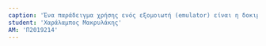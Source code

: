 ```yaml
---
caption: 'Ένα παράδειγμα χρήσης ενός εξομοιωτή (emulator) είναι η δοκιμή λογισμικού σε διάφορες πλατφόρμες και συσκευές. Οι προγραμματιστές λογισμικού πρέπει να δοκιμάζουν το λογισμικό τους σε αυτές για να βεβαιωθούν ότι λειτουργεί σωστά σε όλες τις περιπτώσεις. Μπορούν να προσομοιωθούν σε πολλαπλά μέσα, όπως κινητά τηλέφωνα, υπολογιστές, tablets και άλλες συσκευές, για να δοκιμάσει το λογισμικό σε αυτές τις πλατφόρμες και συσκευές. Αυτό μπορεί να βοηθήσει τους προγραμματιστές να εντοπίσουν και να επιλύσουν προβλήματα που μπορεί να αντιμετωπίσουν οι χρήστες του λογισμικού. Τέλος η χρήση του μπορεί να εξοικονομήσει χρόνο και κόστος, εφόσον οι προγραμματιστές μπορούν να δοκιμάζουν το λογισμικό τους χωρίς την ανάγκη να αγοράσουν ή να δανειστούν φυσικές συσκευές.'
student: 'Χαράλαμπος Μακρυλάκης'
AM: 'Π2019214'
---
```

